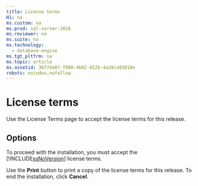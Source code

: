 ```yaml
---
title: License terms
H1: na
ms.custom: na
ms.prod: sql-server-2016
ms.reviewer: na
ms.suite: na
ms.technology: 
  - database-engine
ms.tgt_pltfrm: na
ms.topic: article
ms.assetid: 36f7da07-f008-4b02-922b-4a28ca93018e
robots: noindex,nofollow
---
```

# License terms
  Use the License Terms page to accept the license terms for this release.  
  
## Options  
 To proceed with the installation, you must accept the [!INCLUDE[ssNoVersion](../../Topics/TopicNameContainA/includes/ssNoVersion_md.md)] license terms.  
  
 Use the **Print** button to print a copy of the license terms for this release. To end the installation, click **Cancel**.  
  
  